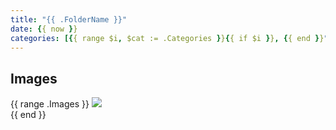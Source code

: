 ```yaml
---
title: "{{ .FolderName }}"
date: {{ now }}
categories: [{{ range $i, $cat := .Categories }}{{ if $i }}, {{ end }}"{{ $cat }}"{{ end }}]
---
```


## Images

{{ range .Images }}
<img src="{{ . }}" loading="lazy" /><br>
{{ end }}